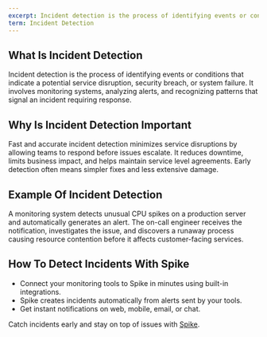 ```yaml
---
excerpt: Incident detection is the process of identifying events or conditions that indicate a potential service disruption, security breach, or system failure.
term: Incident Detection
---
```

## What Is Incident Detection

Incident detection is the process of identifying events or conditions that indicate a potential service disruption, security breach, or system failure. It involves monitoring systems, analyzing alerts, and recognizing patterns that signal an incident requiring response.

## Why Is Incident Detection Important

Fast and accurate incident detection minimizes service disruptions by allowing teams to respond before issues escalate. It reduces downtime, limits business impact, and helps maintain service level agreements. Early detection often means simpler fixes and less extensive damage.

## Example Of Incident Detection

A monitoring system detects unusual CPU spikes on a production server and automatically generates an alert. The on-call engineer receives the notification, investigates the issue, and discovers a runaway process causing resource contention before it affects customer-facing services.

## How To Detect Incidents With Spike

- Connect your monitoring tools to Spike in minutes using built-in integrations.
- Spike creates incidents automatically from alerts sent by your tools.
- Get instant notifications on web, mobile, email, or chat.

Catch incidents early and stay on top of issues with [Spike](https://app.spike.sh/signup).
